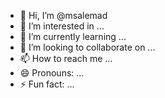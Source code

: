 - 👋 Hi, I’m @msalemad
- 👀 I’m interested in ...
- 🌱 I’m currently learning ...
- 💞️ I’m looking to collaborate on ...
- 📫 How to reach me ...
- 😄 Pronouns: ...
- ⚡ Fun fact: ...

<!---
msalemad/msalemad is a ✨ special ✨ repository because its `README.md` (this file) appears on your GitHub profile.
You can click the Preview link to take a look at your changes.
--->
